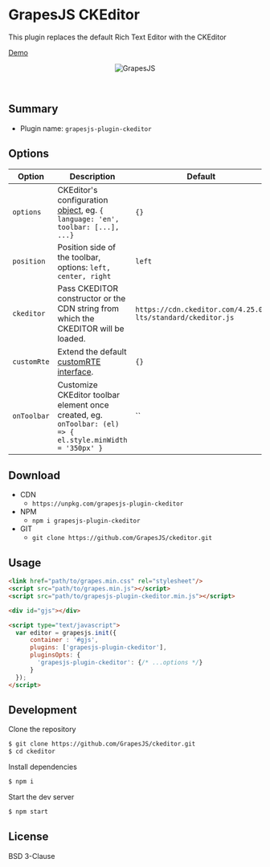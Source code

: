 # GrapesJS CKEditor

This plugin replaces the default Rich Text Editor with the CKEditor

[Demo](https://grapesjs.com/demo-newsletter-editor.html)

<p align="center"><img src="http://grapesjs.com/img/screen-ckeditor.jpg" alt="GrapesJS" align="center"/></p>
<br/>

## Summary

* Plugin name: `grapesjs-plugin-ckeditor`




## Options

|Option|Description|Default|
|-|-|-
|`options`|CKEditor's configuration [object](https://ckeditor.com/docs/ckeditor4/latest/api/CKEDITOR_config.html), eg. `{ language: 'en', toolbar: [...], ...}`|`{}`|
|`position`|Position side of the toolbar,  options: `left, center, right`|`left`|
|`ckeditor`|Pass CKEDITOR constructor or the CDN string from which the CKEDITOR will be loaded.|`https://cdn.ckeditor.com/4.25.0-lts/standard/ckeditor.js`|
|`customRte`|Extend the default [customRTE interface](https://grapesjs.com/docs/guides/Replace-Rich-Text-Editor.html).|`{}`|
|`onToolbar`|Customize CKEditor toolbar element once created, eg. `onToolbar: (el) => { el.style.minWidth = '350px' }`|``|




## Download

* CDN
  * `https://unpkg.com/grapesjs-plugin-ckeditor`
* NPM
  * `npm i grapesjs-plugin-ckeditor`
* GIT
  * `git clone https://github.com/GrapesJS/ckeditor.git`




## Usage

```html
<link href="path/to/grapes.min.css" rel="stylesheet"/>
<script src="path/to/grapes.min.js"></script>
<script src="path/to/grapesjs-plugin-ckeditor.min.js"></script>

<div id="gjs"></div>

<script type="text/javascript">
  var editor = grapesjs.init({
      container : '#gjs',
      plugins: ['grapesjs-plugin-ckeditor'],
      pluginsOpts: {
        'grapesjs-plugin-ckeditor': {/* ...options */}
      }
  });
</script>
```



## Development

Clone the repository

```sh
$ git clone https://github.com/GrapesJS/ckeditor.git
$ cd ckeditor
```

Install dependencies

```sh
$ npm i
```

Start the dev server

```sh
$ npm start
```



## License

BSD 3-Clause
